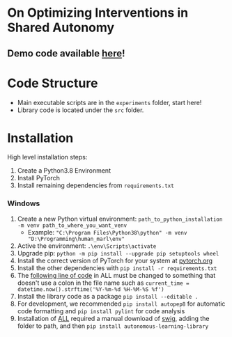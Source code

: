 # On Optimizing Interventions in Shared Autonomy
## Demo code available [here](https://github.com/DavidKoleczek/hitl_demo)!

# Code Structure
* Main executable scripts are in the `experiments` folder, start here!
* Library code is located under the `src` folder.

# Installation
High level installation steps:
1. Create a Python3.8 Environment
2. Install PyTorch
3. Install remaining dependencies from `requirements.txt`

### Windows 
1. Create a new Python virtual environment: `path_to_python_installation -m venv path_to_where_you_want_venv ` 
    * Example: `"C:\Program Files\Python38\python" -m venv "D:\Programming\human_marl\env"`
2. Active the environment:  `.\env\Scripts\activate`
3. Upgrade pip: `python -m pip install --upgrade pip setuptools wheel`
4. Install the correct version of PyTorch for your system at [pytorch.org](https://pytorch.org/get-started/locally/)
5. Install the other dependencies with `pip install -r requirements.txt`
6. The [following line of code](https://github.com/cpnota/autonomous-learning-library/blob/31e5aa9d85b4f1d1ad386b8e87c7d09fd8d31302/all/experiments/writer.py#L25) in ALL must be changed to something that doesn't use a colon in the file name such as `current_time = datetime.now().strftime('%Y-%m-%d %H-%M-%S %f')`
7. Install the library code as a package `pip install --editable .`
8. For development, we recommended `pip install autopep8` for automatic code formatting and `pip install pylint` for code analysis
9. Installation of [ALL](https://github.com/cpnota/autonomous-learning-library) required a manual download of [swig](http://www.swig.org/download.html), adding the folder to path, and then `pip install autonomous-learning-library`

